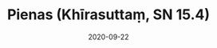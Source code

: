 ---
layout: page
title: 'Pienas (Khīrasuttaṃ, SN 15.4)'
category: susijusios suttos
index: Samsara
sortIndex: 15004
date: 2020-09-22
tags:
  - Samsara
suttacentral: sn15.4
---
